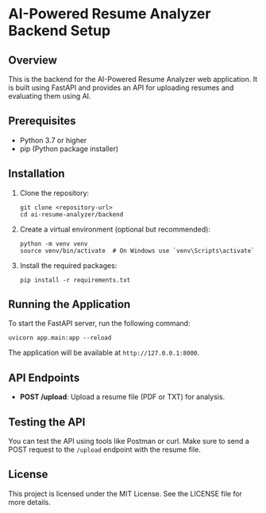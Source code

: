 # AI-Powered Resume Analyzer Backend Setup

## Overview
This is the backend for the AI-Powered Resume Analyzer web application. It is built using FastAPI and provides an API for uploading resumes and evaluating them using AI.

## Prerequisites
- Python 3.7 or higher
- pip (Python package installer)

## Installation

1. Clone the repository:
   ```
   git clone <repository-url>
   cd ai-resume-analyzer/backend
   ```

2. Create a virtual environment (optional but recommended):
   ```
   python -m venv venv
   source venv/bin/activate  # On Windows use `venv\Scripts\activate`
   ```

3. Install the required packages:
   ```
   pip install -r requirements.txt
   ```

## Running the Application

To start the FastAPI server, run the following command:
```
uvicorn app.main:app --reload
```

The application will be available at `http://127.0.0.1:8000`.

## API Endpoints

- **POST /upload**: Upload a resume file (PDF or TXT) for analysis.

## Testing the API

You can test the API using tools like Postman or curl. Make sure to send a POST request to the `/upload` endpoint with the resume file.

## License
This project is licensed under the MIT License. See the LICENSE file for more details.